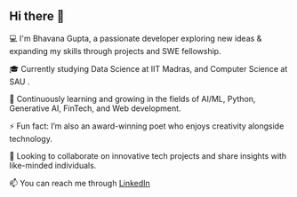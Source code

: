 <!--
**BhavanaGupta1st/BhavanaGupta1st** is a ✨ _special_ ✨ repository because its `README.md` (this file) appears on your GitHub profile.

Here are some ideas to get you started:

- 🔭 I’m currently working on ...
- 🌱 I’m currently learning ...
- 👯 I’m looking to collaborate on ...
- 🤔 I’m looking for help with ...
- 💬 Ask me about ...
- 📫 How to reach me: ...
- 😄 Pronouns: ...
- ⚡ Fun fact: ...
-->

## Hi there 👋

💻 I'm Bhavana Gupta, a passionate developer exploring new ideas & expanding my skills through projects and SWE fellowship.

🎓 Currently studying Data Science at IIT Madras, and Computer Science at SAU .

🌱 Continuously learning and growing in the fields of AI/ML, Python, Generative AI, FinTech, and Web development.

⚡ Fun fact: I’m also an award-winning poet who enjoys creativity alongside technology.

💬 Looking to collaborate on innovative tech projects and share insights with like-minded individuals.

📫 You can reach me through [LinkedIn](https://www.linkedin.com/in/bhavanagupta1st/)
